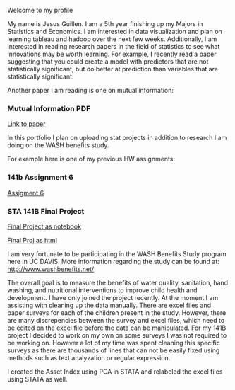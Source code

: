 <p>Welcome to my profile</p>

My name is Jesus Guillen. I am a 5th year finishing up my Majors in Statistics and Economics. I am interested in data visualization and plan on learning tableau and hadoop over the next few weeks. Additionally, I am interested in reading research papers in the field of statistics to see what innovations may be worth learning. For example, I recently read a paper suggesting that you could create a model with predictors that are not statistically significant, but do better at prediction than variables that are statistically significant.

Another paper I am reading is one on mutual information: 

<h3 id="pdf">Mutual Information PDF</h3>
<p><a href="https://github.com/MoXiGeRen/test1.github.io/blob/master/1301.7745.pdf">Link to paper</a></p>

In this portfolio I plan on uploading stat projects in addition to research I am doing on the WASH benefits study.

For example here is one of my previous HW assignments:
<h3 id="141b-assignment6">141b Assignment 6</h3>
<p><a href="https://github.com/MoXiGeRen/test1.github.io/blob/master/assignment6(2).ipynb">Assigment 6</a></p>

<h3 id="sta-141b-final-project">STA 141B Final Project</h3>


<p><a href="https://github.com/MoXiGeRen/test1.github.io/blob/master/FinalProj.ipynb">Final Project as notebook</a></p>

<p><a href="https://github.com/MoXiGeRen/test1.github.io/blob/master/FinalProj.html">Final Proj as html</a></p>


I am very fortunate to be participating in the WASH Benefits Study program here in UC DAVIS. More information regarding the study can be found at: http://www.washbenefits.net/

The overall goal is to measure the benefits of water quality, sanitation, hand washing, and nutritional interventions to improve child health and development. I have only joined the project recently. At the moment I am assisting with cleaning up the data manually. There are excel files and paper surveys for each of the children present in the study. However, there are many discrepencies between the survey and excel files, which need to be edited on the excel file before the data can be manipulated. For my 141B project I decided to work on my own on some surveys I was not required to be working on. However a lot of my time was spent cleaning this specific surveys as there are thousands of lines that can not be easily fixed using methods such as text analyzation or regular expression. 

I created the Asset Index using PCA in STATA and relabeled the excel files using STATA as well. 


